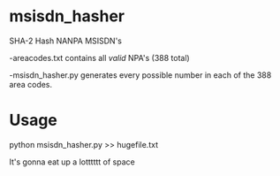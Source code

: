 # msisdn_hasher
SHA-2 Hash NANPA MSISDN's

-areacodes.txt contains all *valid* NPA's (388 total)

-msisdn_hasher.py generates every possible number in each of the 388 area codes.  

# Usage
python msisdn_hasher.py >> hugefile.txt

It's gonna eat up a lotttttt of space
